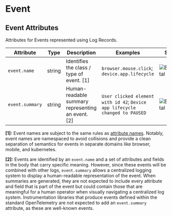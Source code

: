 <!--- Hugo front matter used to generate the website version of this page:
--->

<!-- NOTE: THIS FILE IS AUTOGENERATED. DO NOT EDIT BY HAND. -->
<!-- see templates/registry/markdown/attribute_namespace.md.j2 -->

# Event

## Event Attributes

Attributes for Events represented using Log Records.

| Attribute       | Type   | Description                                       | Examples                                                                    | Stability                                                        |
| --------------- | ------ | ------------------------------------------------- | --------------------------------------------------------------------------- | ---------------------------------------------------------------- |
| `event.name`    | string | Identifies the class / type of event. [1]         | `browser.mouse.click`; `device.app.lifecycle`                               | ![Experimental](https://img.shields.io/badge/-experimental-blue) |
| `event.summary` | string | Human-readable summary representing an event. [2] | `User clicked element with id 42`; `Device app lifecycle changed to PAUSED` | ![Experimental](https://img.shields.io/badge/-experimental-blue) |

**[1]:** Event names are subject to the same rules as [attribute names](/docs/general/attribute-naming.md). Notably, event names are namespaced to avoid collisions and provide a clean separation of semantics for events in separate domains like browser, mobile, and kubernetes.

**[2]:** Events are identified by an `event.name` and a set of attributes and fields in the body that carry specific meaning. However, since these events will be combined with other logs, `event.summary` allows a centralized logging system to display a human-readable representation of the event.
When summaries are generated, they are not expected to include every attribute and field that is part of the event but could contain those that are meaningful for a human operator when visually navigating a centralized log system. Instrumentation libraries that produce events defined within the standard OpenTelemetry are not expected to add an `event.summary` attribute, as these are well-known events.
